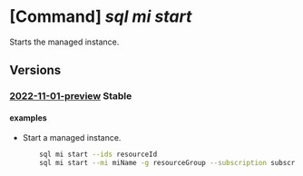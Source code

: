 # [Command] _sql mi start_

Starts the managed instance.

## Versions

### [2022-11-01-preview](/Resources/mgmt-plane/L3N1YnNjcmlwdGlvbnMve30vcmVzb3VyY2Vncm91cHMve30vcHJvdmlkZXJzL21pY3Jvc29mdC5zcWwvbWFuYWdlZGluc3RhbmNlcy97fS9zdGFydA==/2022-11-01-preview.xml) **Stable**

<!-- mgmt-plane /subscriptions/{}/resourcegroups/{}/providers/microsoft.sql/managedinstances/{}/start 2022-11-01-preview -->

#### examples

- Start a managed instance.
    ```bash
        sql mi start --ids resourceId
        sql mi start --mi miName -g resourceGroup --subscription subscription
    ```
